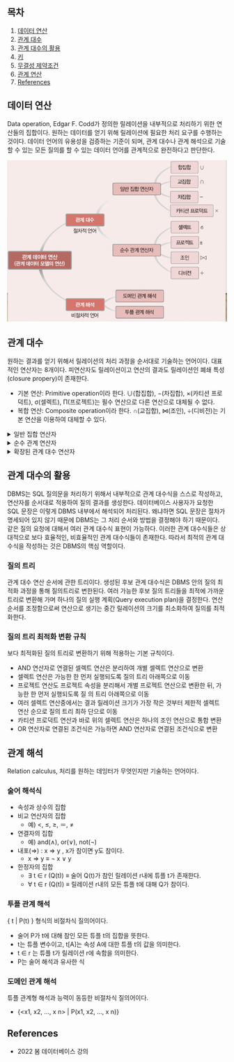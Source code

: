 ## 목차

1. [데이터 연산](#데이터-연산)
2. [관계 대수](#관계-대수)
3. [관계 대수의 활용](#관계-대수의-활용)
4. [키](#키)
5. [무결성 제약조건](#무결성-제약조건)
6. [관계 연산](#관계-연산)
7. [References](#references)

## 데이터 연산
Data operation, Edgar F. Codd가 정의한 릴레이션을 내부적으로 처리하기 위한 연산들의 집합이다. 원하는 데이터를 얻기 위해 릴레이션에 필요한 처리 요구를 수행하는 것이다. 데이터 언어의 유용성을 검증하는 기준이 되며, 관계 대수나 관계 해석으로 기술할 수 있는 모든 질의를 할 수 있는 데이터 언어를 관계적으로 완전하다고 판단한다.

![](../image/relation/operation.png)

## 관계 대수
원하는 결과를 얻기 위해서 릴레이션의 처리 과정을 순서대로 기술하는 언어이다. 대표적인 연산자는 8개이다. 피연산자도 릴레이션이고 연산의 결과도 릴레이션인 폐쇄 특성(closure propery)이 존재한다.

+ 기본 연산: Primitive operation이라 한다. ∪(합집합), −(차집합), ×(카티션 프로덕트), σ(셀렉트), Π(프로젝트)는 필수 연산으로 다른 연산으로 대체될 수 없다.
+ 복합 연산: Composite operation이라 한다. ∩(교집합), ⋈(조인), ÷(디비전)는 기본 연산을 이용하여 대체할 수 있다.

<details><summary> 일반 집합 연산자 </summary>

## 일반 집합 연산자
Set operation, 릴레이션이 투플의 집합이라는 개념을 이용하는 연산자이다.

### 합집합
Union, R∪S, 릴레이션 R과 S의 합집합을 반환한다.

+ 차수는 변화가 없다.
+ 카디널리티는 릴레이션 R과 S의 카디널리티의 합과 같거나 작다.
+ 교환 및 결합이 가능하다.

### 교집합
Intersection, R∩S, 릴레이션 R과 S의 교집합을 반환한다.

+ 차수는 변화가 없다.
+ 카디널리티는 두 릴레이션의 각 카디널리티보다 크지 않다.
+ 교환 및 결합이 가능하다.

### 차집합
Difference, R-S, 릴레이션 R과 S의 차집합을 반환한다.

+ 차수는 변화가 없다.
+ 카디널리티는 기준이 되는 릴레이션의 카디널리티와 같거나 작다.
+ 교환 및 결합이 불가능하다.

### 카디션 프로덕트
Cartesian product, R☓S, 릴레이션 R의 각 투플과 S의 각 투플을 모두 연결하여 만들어진 새로운 투플을 반환한다.

+ 차수는 두 릴레이션의 차수를 더한 것과 같다.
+ 카디널리티는 두 릴레이션의 카디널리티를 곱한 것과 같다.
+ 교환 및 결합이 가능하다.

합집합, 교집합, 차집합은 피연산자인 두 릴레이션이 합병가능해야한다. 즉 두 릴레이션의 차수가 같으며, 서로 대응되는 속성의 도메인이 같아야 한다.

</details>
<details><summary> 순수 관계 연산자 </summary>

## 순수 관계 연산자
Relational operation, 릴레이션의 구조와 특성을 이용하는 연산자이다.

### Select
릴레이션에서 조건을 만족하는 투플만 선택하여 결과 릴레이션을 구성한다. 하나의 릴레이션을 대상으로 연산을 수행한다. 결과 릴레이션은 연산 대상 릴레이션의 수평적 부분집합이다.   

+ 수학적으로 표현하면 σ<sub>조건식</sub>(릴레이션)이다. 
+ 데이터 언어적으로 표현하면 릴레이션 where 조건식이다.
+ 조건식에는 비교 연산자(>, ≥, <, ≤, =, ≠)와 논리 연산자(∧(and), ∨(or), ¬(not))를 이용해 참, 거짓을 판별한다.
+ 교환이 가능하다.

### Project
릴레이션에서 선택한 속성의 값으로 결과 릴레이션을 구성한다. 하나의 릴레이션을 대상으로 연산을 수행한다. 결과 릴레이션은 연산 대상 릴레이션의 수직적 부분집합이다.

+ 수학적으로 표현하면 𝜋<sub>속성리스트</sub>(릴레이션)이다.
+ 데이터 언어적으로 표현하면  릴레이션[속성리스트]이다.
+ 결과 릴레이션에서 동일한 투플은 중복되지 않고 한 번만 나타난다.

### Join
조인 속성을 이용해 두 릴레이션을 조합하여 결과 릴레이션을 구성한다. 조인 속성은 두 릴레이션이 공통적으로 가지고 있는 속성이다. 조인 속성의 값이 같은 투플만 연결하여 생성된 투플을 결과 릴레이션에 포함한다. 

+ 릴레이션1 ⋈ 릴레이션2 
+ R1⋈<sub>조인_조건식</sub>R2

### Natural join
동등 조인 결과 중, '조인_조건식'에 사용된 중복 속성을 자동 제거한 조인이다. 동등 조인의 결과 릴레이션에서 중복 속성이 두 번 나오지 않도록 이를 제거한 결과를 반환한다.
+ R1⋈
<sub>N(조인_속성_리스트)</sub>R2  = R1⋈<sub>N(a1,a2)</sub>R2

+ a1은 R1의 조인 속성이다.
+ a2는 R2의 조인 속성이다.

### Theta join
𝜽-join, 자연 조인에 비해 더 일반화된 조인이다. 주어진 조인 조건들을 만족하는 두 릴레이션의 모든 투플을 연결하여 생성된 새로운 투플로 결과 릴레이션을 구성한다. 따라서 결과 릴레이션의 차수는 두 릴레이션의 차수를 더한 것과 같다.

+ R1 ⋈<sub>a1 𝜃 a2</sub> R2
+ 𝜽는 비교 연산자(>, ≥, <, ≤, =, ≠)를 의미한다.
+ 𝜽가 =이면 동일 조인(equi-join)이라고 한다.
+ Natural join ⊂ Equi-join ⊂ Theta join 

### Division
R2의 모든 투플과 관련이 있는 R1의 투플로 결과 릴레이션을 구성한다. 단, 도메인이 같아야 한다.
+ R1 ÷ R2

</details>

<details><summary> 확장된 관계 대수 연산자 </summary>

## 확장된 관계 대수 연산자
### Semi-join
조인 속성으로 프로젝트 연산을 수행한 릴레이션을 이용하는 조인이다. R2를 조인 속성으로 프로젝트 연산한 후, R1에 자연 조인하여 결과 릴레이션을 구성한다. 불필요한 속성을 미리 제거하여 조인 연산 비용을 줄일 수 있다.

+ R1 ⋉<sub>(a1,a2)</sub>R2(왼쪽 세미 조인), R1 ⋊<sub>(a1,a2)</sub> R2(오른쪽 세미 조인)
+ 교환 X

### Outer-join
자연 조인 연산에서 제외되는 투플도 널 값으로 채워서 결과 릴레이션에 포함시키는 조인이다. 두 릴레이션에 있는 모든 투플을 결과 릴레이션에 포함시킨다. 

+ R1⋈<sup>+</sup><sub>(a1,a2)</sub>R2, ⟗ (완전 외부 조인)
+ R1⋉<sup>+</sup><sub>(a1,a2)</sub>R2, ⟕ (왼쪽 외부 조인)
+ R1<sup>+</sup><sub>(a1,a2)</sub>R2, ⟖ (오른쪽 외부 조인)

### Outer union
부분적으로만 합병 가능한 두 릴레이션의 투플을 합병한다. 대응하는 속성이 없는 경우도 널 값을 채워 모든 투플을 결과 릴레이션에 포함한다.

</details>

## 관계 대수의 활용
DBMS는 SQL 질의문을 처리하기 위해서 내부적으로 관계 대수식을 스스로 작성하고, 연산자를 순서대로 적용하여 질의 결과를 생성한다. 데이터베이스 사용자가 요청한 SQL 문장은 이렇게 DBMS 내부에서 해석되어 처리된다. 왜냐하면 SQL 문장은 절차가 명세되어 있지 않기 때문에 DBMS는 그 처리 순서와 방법을 결정해야 하기 때문이다. \
같은 질의 요청에 대해서 여러 관계 대수식 표현이 가능하다. 이러한 관계 대수식들은 상대적으로 보다 효율적인, 비효율적인 관계 대수식들이 존재한다. 따라서 최적의 관계 대수식을 작성하는 것은 DBMS의 핵심 역할이다. 

### 질의 트리
관계 대수 연산 순서에 관한 트리이다. 생성된 후보 관계 대수식은 DBMS 안의 질의 최적화 과정을 통해 질의트리로 변한된다. 여러 가능한 후보 질의 트리들을 최적에 가까운 트리로 변환해 가며 하나의 질의 실행 계획(Query execution plan)을 결정한다. 연산 순서를 조정함으로써 연산으로 생기는 중간 릴레이션의 크기를 최소화하여 질의를 최적화한다.

### 질의 트리 최적화 변환 규칙
보다 최적화된 질의 트리로 변환하기 위해 적용하는 기본 규칙이다.
+ AND 연산자로 연결된 셀렉트 연산은 분리하여 개별 셀렉트 연산으로 변환
+ 셀렉트 연산은 가능한 한 먼저 실행되도록 질의 트리 아래쪽으로 이동
+ 프로젝트 연산도 프로젝트 속성을 분리해서 개별 프로젝트 연산으로 변환한 뒤, 가능한 한 먼저 실행되도록 질
의 트리 아래쪽으로 이동
+ 여러 셀렉트 연산중에서는 결과 릴레이션 크기가 가장 작은 것부터 제한적 셀렉트 연산 순으로 질의 트리 최하
단으로 이동
+ 카티션 프로덕트 연산과 바로 위의 셀렉트 연산은 하나의 조인 연산으로 통합 변환
+ OR 연산자로 연결된 조건식은 가능하면 AND 연산자로 연결된 조건식으로 변환

## 관계 해석
Relation calculus, 처리를 원하는 데잉터가 무엇인지만 기술하는 언어이다. 

### 술어 해석식
+ 속성과 상수의 집합
+ 비교 연산자의 집합
    + 예) <, ≤, ≥, ＝, ≠
+ 연결자의 집합 
    + 예) and(∧), or(∨), not(¬)
+ 내포(⇒) : x ⇒ y , x가 참이면 y도 참이다. 
    + x ⇒ y ≡ ¬ x ∨ y
+ 한정자의 집합
    + ∃ t ∈ r (Q(t)) ≡ 술어 Q(t)가 참인 릴레이션 r내에 튜플 t가 존재한다.
    + ∀ t ∈ r (Q(t)) ≡ 릴레이션 r내의 모든 튜플 t에 대해 Q가 참이다.

### 투플 관계 해석
{ t | P(t) } 형식의 비절차식 질의어이다. 
+ 술어 P가 t에 대해 참인 모든 튜플 t의 집합을 뜻한다.
+ t는 튜플 변수이고, t[A]는 속성 A에 대한 튜플 t의 값을 의미한다.
+ t ∈ r 는 튜플 t가 릴레이션 r에 속함을 의미한다.
+ P는 술어 해석과 유사한 식


### 도메인 관계 해석
튜플 관계형 해석과 능력이 동등한 비절차식 질의어이다. 
+ {<x1, x2, …, x n> | P(x1, x2, …, x n)}

## References
* 2022 봄 데이터베이스 강의